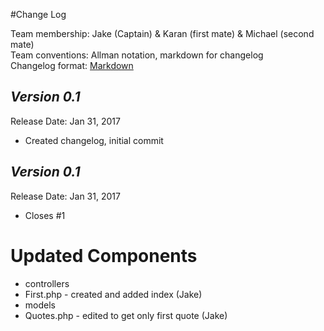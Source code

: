 #Change Log

Team membership:  Jake (Captain) & Karan (first mate) & Michael (second mate)  
Team conventions: Allman notation, markdown for changelog  
Changelog format: [Markdown](https://github.com/adam-p/markdown-here/wiki/Markdown-Cheatsheet) 

## *Version 0.1*
Release Date: Jan 31, 2017

- Created changelog, initial commit

## *Version 0.1*
Release Date: Jan 31, 2017

- Closes #1

# Updated Components 
- controllers 
 - First.php - created and added index (Jake)
- models
 - Quotes.php - edited to get only first quote (Jake)
 



